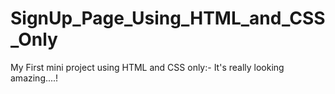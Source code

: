 # SignUp_Page_Using_HTML_and_CSS_Only
My First mini project using HTML and CSS only:-
   It's really looking amazing....!
   
